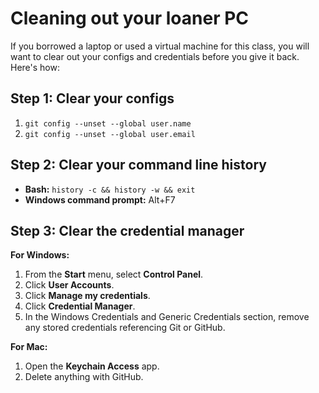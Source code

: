 # Cleaning out your loaner PC

If you borrowed a laptop or used a virtual machine for this class, you will want to clear out your configs and credentials before you give it back. Here's how:

## Step 1: Clear your configs

1. `git config --unset --global user.name`
1. `git config --unset --global user.email`

## Step 2: Clear your command line history

- **Bash:** `history -c && history -w && exit`
- **Windows command prompt:** Alt+F7

## Step 3: Clear the credential manager

**For Windows:**

1. From the **Start** menu, select **Control Panel**.
1. Click **User Accounts**.
1. Click **Manage my credentials**.
1. Click **Credential Manager**.
1. In the Windows Credentials and Generic Credentials section, remove any stored credentials referencing Git or GitHub.

**For Mac:**

1. Open the **Keychain Access** app.
1. Delete anything with GitHub.
